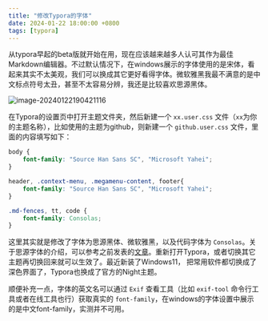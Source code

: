 ```yaml
---
title: "修改Typora的字体"
date: 2024-01-22 18:00:00 +0800
tags: [typora]
---
```


从typora早起的beta版就开始在用，现在应该越来越多人认可其作为最佳Markdown编辑器。不过默认情况下，在windows展示的字体使用的是宋体，看起来其实不太美观，我们可以换成其它更好看得字体。微软雅黑我最不满意的是中文标点符号太丑，甚至不太容易分辨，我还是比较喜欢思源黑体。

![image-20240122190421116](https://pic-1251468582.picsh.myqcloud.com/pic/2024/01/22/c47fcf.png)

在Typora的设置页中打开主题文件夹，然后新建一个 `xx.user.css` 文件（`xx`为你的主题名称），比如使用的主题为github，则新建一个 `github.user.css` 文件，里面的内容填写如下：

```css
body {
    font-family: "Source Han Sans SC", "Microsoft Yahei";
}

header, .context-menu, .megamenu-content, footer{
    font-family: "Source Han Sans SC", "Microsoft Yahei";
}

.md-fences, tt, code {
    font-family: Consolas;
}

```

这里其实就是修改了字体为思源黑体、微软雅黑，以及代码字体为 `Consolas`。关于思源字体的介绍，可以参考之前发表的[文章](/2020-12-04/source-hans-font-intro.html)。重新打开Typora，或者切换其它主题再切换回来就可以生效了。最近新装了Windows11， 把常用软件都切换成了深色界面了，Typora也换成了官方的Night主题。

顺便补充一点，字体的英文名可以通过 `Exif` 查看工具（比如 `exif-tool` 命令行工具或者在线工具也行）获取真实的 `font-family`，在windows的字体设置中展示的是中文font-family，实测并不可用。

